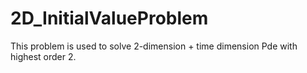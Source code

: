# 2D_InitialValueProblem
This problem is used to solve 2-dimension + time dimension Pde with highest order 2.
